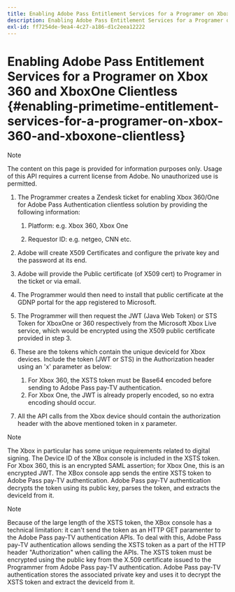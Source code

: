 ```yaml
---
title: Enabling Adobe Pass Entitlement Services for a Programer on Xbox 360 and XboxOne Clientless
description: Enabling Adobe Pass Entitlement Services for a Programer on Xbox 360 and XboxOne Clientless
exl-id: ff7254de-9ea4-4c27-a186-d1c2eea12222
---
```

# Enabling Adobe Pass Entitlement Services for a Programer on Xbox 360 and XboxOne Clientless {#enabling-primetime-entitlement-services-for-a-programer-on-xbox-360-and-xboxone-clientless}

>[!NOTE]
>
>The content on this page is provided for information purposes only. Usage of this API requires a current license from Adobe. No unauthorized use is permitted.




1.  The Programmer creates a Zendesk ticket for enabling Xbox 360/One for Adobe Pass Authentication clientless solution by providing the following information:
    
    1.  Platform: e.g. Xbox 360, Xbox One
    
    1.  Requestor ID: e.g. netgeo, CNN etc.

1.  Adobe will create X509 Certificates and configure the private key and the password at its end.

1.  Adobe will provide the Public certificate (of X509 cert) to Programer in the ticket or via email.

1.  The Programmer would then need to install that public certificate at the GDNP portal for the app registered to Microsoft.

1.  The Programmer will then request the JWT (Java Web Token) or STS Token for XboxOne or 360 respectively from the Microsoft Xbox Live service, which would be encrypted using the X509 public certificate provided in step 3.

1.  These are the tokens which contain the unique deviceId for Xbox devices. Include the token (JWT or STS) in the Authorization header using an 'x' parameter as below:
    
    1.  For Xbox 360, the XSTS token must be Base64 encoded before sending to Adobe Pass pay-TV authentication.
    1.  For Xbox One, the JWT is already properly encoded, so no extra encoding should occur. 

1.  All the API calls from the Xbox device should contain the authorization header with the above mentioned token in x parameter.

 

>[!NOTE]
>
>The Xbox in particular has some unique requirements related to digital signing. The Device ID of the XBox console is included in the XSTS token.  For Xbox 360, this is an encrypted SAML assertion; for Xbox One, this is an encrypted JWT. The XBox console app sends the entire XSTS token to Adobe Pass pay-TV authentication. Adobe Pass pay-TV authentication decrypts the token using its public key, parses the token, and extracts the deviceId from it.

>[!NOTE]
>
>Because of the large length of the XSTS token, the XBox console has a technical limitation: it can't send the token as an HTTP GET paramenter to the Adobe Pass pay-TV authentication APIs. To deal with this, Adobe Pass pay-TV authentication allows sending the XSTS token as a part of the HTTP header "Authorization" when calling the APIs. The XSTS token must be encrypted using the public key from the X.509 certificate issued to the Programmer from Adobe Pass pay-TV authentication. Adobe Pass pay-TV authentication stores the associated private key and uses it to decrypt the XSTS token and extract the deviceId from it.

